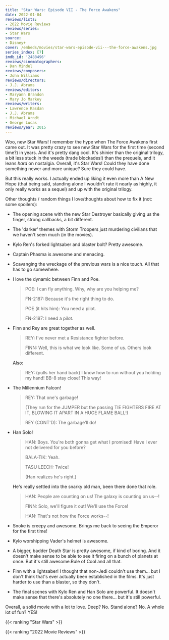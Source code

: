 ```yaml
---
title: "Star Wars: Episode VII - The Force Awakens"
date: 2022-01-04
reviews/lists:
- 2022 Movie Reviews
reviews/series:
- Star Wars
source:
- Disney+
cover: /embeds/movies/star-wars-episode-vii---the-force-awakens.jpg
series_index: [7]
imdb_id: '2488496'
reviews/cinematographers:
- Dan Mindel
reviews/composers:
- John Williams
reviews/directors:
- J.J. Abrams
reviews/editors:
- Maryann Brandon
- Mary Jo Markey
reviews/writers:
- Lawrence Kasdan
- J.J. Abrams
- Michael Arndt
- George Lucas
reviews/year: 2015
---
```

Woo, new Star Wars! I remember the hype when The Force Awakens first came out. It was pretty crazy to see new Star Wars for the first time (second time?) in years. And it's pretty dang cool. It's shinier than the original trilogy, a bit less stuck in the weeds (trade blockades!) than the prequels, and it leans *hard* on nostalgia. Overall, it's Star Wars! Could they have done something newer and more unique? Sure they could have. 

But this really works. I actually ended up liking it even more than A New Hope (that being said, standing alone I wouldn't rate it nearly as highly, it only really works as a sequel) and up with the original trilogy. 

Other thoughts / random things I love/thoughts about how to fix it (not: some spoilers):

* The opening scene with the new Star Destroyer basically giving us the finger, strong callbacks, a bit different.

* The 'darker' themes with Storm Troopers just murdering civilians that we haven't seen much (in the movies).

* Kylo Ren's forked lightsaber and blaster bolt? Pretty awesome. 

* Captain Phasma is awesome and menacing.

* Scavanging the wreckage of the previous wars is a nice touch. All that has to go somewhere. 

* I love the dynamic between Finn and Poe. 

    > POE: I can fly anything. Why, why are you helping me?
    > 
    > FN-2187: Because it's the right thing to do.
    >
    > POE (it hits him): You need a pilot.
    > 
    > FN-2187: I need a pilot.

* Finn and Rey are great together as well. 

    > REY: I've never met a Resistance fighter before.
    > 
    > FINN: Well, this is what we look like. Some of us. Others look different.

    Also:

    > REY: (pulls her hand back) I know how to run without you holding my hand! BB-8 stay close! This way!

* The Millennium Falcon!

    > REY: That one's garbage!
    > 
    > (They run for the JUMPER but the passing TIE FIGHTERS FIRE AT IT, BLOWING IT APART IN A HUGE FLAME BALL!)
    > 
    > REY (CONT'D): The garbage'll do!

* Han Solo!

    > HAN: Boys. You're both gonna get what I promised! Have I ever not delivered for you before?
    > 
    > BALA-TIK: Yeah.
    > 
    > TASU LEECH: Twice!
    > 
    > (Han realizes he's right.)

    He's really settled into the snarky old man, been there done that role. 

    > HAN: People are counting on us! The galaxy is counting on us--!
    > 
    > FINN: Solo, we'll figure it out! We'll use the Force!
    > 
    > HAN: That's not how the Force works--!

* Snoke is creepy and awesome. Brings me back to seeing the Emperor for the first time!

* Kylo worshipping Vader's helmet is awesome.

* A bigger, badder Death Star is pretty awesome, if kind of boring. And it doesn't make sense to be able to see it firing on a bunch of planets at once. But it's still awesome.Rule of Cool and all that. 

* Finn with a lightsaber! I thought that non-Jedi couldn't use them... but I don't think that's ever actually been established in the films. It's just harder to use than a blaster, so they don't. 

* The final scenes with Kylo Ren and Han Solo are powerful. It doesn't make sense that there's absolutely no one there... but it's still powerful. 

Overall, a solid movie with a lot to love. Deep? No. Stand alone? No. A whole lot of fun? YES!

{{< ranking "Star Wars" >}}

{{< ranking "2022 Movie Reviews" >}}